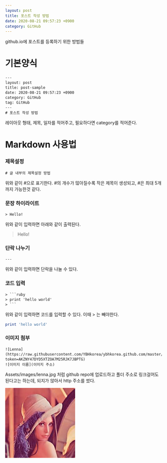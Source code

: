 ```yaml
---
layout: post
title: 포스트 작성 방법
date: 2020-08-21 09:57:23 +0900
category: GitHub
---
```

github.io에 포스트를 등록하기 위한 방법들

# 기본양식
```
---
layout: post
title: post-sample
date: 2020-08-21 09:57:23 +0900
category: GitHub
tag: GitHub
---
# 포스트 작성 방법
```

레이아웃 형태, 제목, 일자를 적어주고, 필요하다면 category를 적어준다.

# Markdown 사용법

### 제목설정
```
# 글 내부의 제목설정 방법
```

위와 같이 #으로 표기한다. #의 개수가 많아질수록 작은 제목이 생성되고, #은 최대 5개까지 가능한것 같다.


### 문장 하이라이트 
```
> Hello!
```
위와 같이 입력하면 아래와 같이 출력된다.
> Hello!

### 단락 나누기

```
---
```
위와 같이 입력하면 단락을 나눌 수 있다.

### 코드 입력

```
> ```ruby
> print 'hello world'
> ```
```
위와 같이 입력하면 코드를 입력할 수 있다. 이때 > 는 빼야한다. 
```ruby
print 'hello world'
```

### 이미지 첨부 

```
![Lenna](https://raw.githubusercontent.com/YBHkorea/ybhkorea.github.com/master/Assets/images/lenna.jpg?token=AKZNY47DYD5XTZOA7M25RJK7JBPTG)
![이미지 이름](이미지 주소)
```
Assets/images/lenna.jpg 처럼 github repo에 업로드하고 폴더 주소로 링크걸어도 된다고는 하는데, 되지가 않아서 http 주소를 썼다.

![Lenna](https://raw.githubusercontent.com/YBHkorea/ybhkorea.github.com/master/Assets/images/lenna.jpg?token=AKZNY47DYD5XTZOA7M25RJK7JBPTG)


<!--stackedit_data:
eyJoaXN0b3J5IjpbNDM0MjcwNjI5LC0yMDk0NDA3MDk2LDEwND
c5OTM3MDcsLTEzOTA3MjQwNDEsLTY0MTg4NDUwMSwxMzExNDAx
NDI3LDEyODE2MzM5MTQsMTQ1MDQxNDQzM119
-->